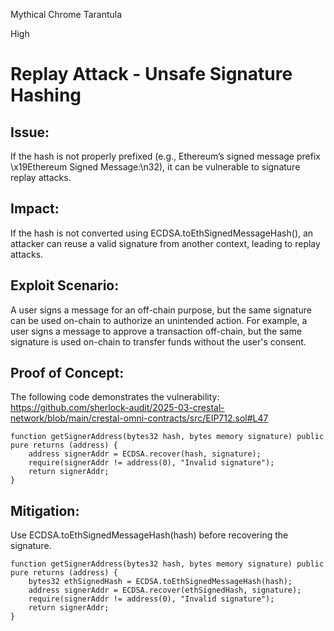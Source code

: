 Mythical Chrome Tarantula

High

# Replay Attack - Unsafe Signature Hashing

## Issue: 
If the hash is not properly prefixed (e.g., Ethereum’s signed message prefix \x19Ethereum Signed Message:\n32), it can be vulnerable to signature replay attacks.

## Impact: 
If the hash is not converted using ECDSA.toEthSignedMessageHash(), an attacker can reuse a valid signature from another context, leading to replay attacks.

## Exploit Scenario:
 A user signs a message for an off-chain purpose, but the same signature can be used on-chain to authorize an unintended action. For example, a user signs a message to approve a transaction off-chain, but the same signature is used on-chain to transfer funds without the user's consent.

## Proof of Concept: 
The following code demonstrates the vulnerability:
https://github.com/sherlock-audit/2025-03-crestal-network/blob/main/crestal-omni-contracts/src/EIP712.sol#L47
```solidity
function getSignerAddress(bytes32 hash, bytes memory signature) public pure returns (address) {
    address signerAddr = ECDSA.recover(hash, signature);
    require(signerAddr != address(0), "Invalid signature");
    return signerAddr;
}
```
## Mitigation: 
Use ECDSA.toEthSignedMessageHash(hash) before recovering the signature.
```solidity
function getSignerAddress(bytes32 hash, bytes memory signature) public pure returns (address) {
    bytes32 ethSignedHash = ECDSA.toEthSignedMessageHash(hash);
    address signerAddr = ECDSA.recover(ethSignedHash, signature);
    require(signerAddr != address(0), "Invalid signature");
    return signerAddr;
}
```

